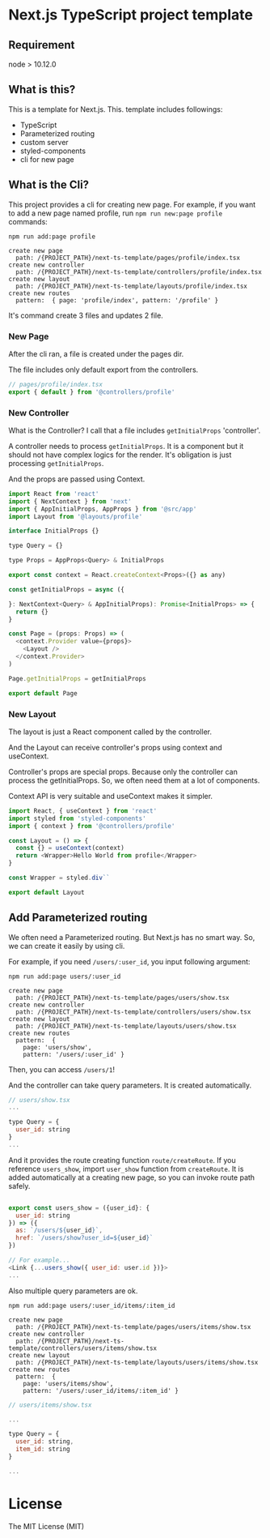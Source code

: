 # Next.js TypeScript project template

## Requirement

node > 10.12.0

## What is this?

This is a template for Next.js. This. template includes followings:

- TypeScript
- Parameterized routing
- custom server
- styled-components
- cli for new page

## What is the Cli?

This project provides a cli for creating new page. For example, if you want to add a new page named profile, run `npm run new:page profile` commands:

```shell
npm run add:page profile

create new page
  path: /{PROJECT_PATH}/next-ts-template/pages/profile/index.tsx
create new controller
  path: /{PROJECT_PATH}/next-ts-template/controllers/profile/index.tsx
create new layout
  path: /{PROJECT_PATH}/next-ts-template/layouts/profile/index.tsx
create new routes
  pattern:  { page: 'profile/index', pattern: '/profile' }
```

It's command create 3 files and updates 2 file.

### New Page

After the cli ran, a file is created under the pages dir.

The file includes only default export from the controllers.

```js
// pages/profile/index.tsx
export { default } from '@controllers/profile'

```

### New Controller

What is the Controller? I call that a file includes `getInitialProps`  'controller'.

A controller needs to process `getInitialProps`. It is a component but it should not have complex logics for the render. It's obligation is just processing `getInitialProps`.

And the props are passed using Context.

```js
import React from 'react'
import { NextContext } from 'next'
import { AppInitialProps, AppProps } from '@src/app'
import Layout from '@layouts/profile'

interface InitialProps {}

type Query = {}

type Props = AppProps<Query> & InitialProps

export const context = React.createContext<Props>({} as any)

const getInitialProps = async ({

}: NextContext<Query> & AppInitialProps): Promise<InitialProps> => {
  return {}
}

const Page = (props: Props) => (
  <context.Provider value={props}>
    <Layout />
  </context.Provider>
)

Page.getInitialProps = getInitialProps

export default Page
```

### New Layout

The layout is just a React component called by the controller.

And the Layout can receive controller's props using context and useContext.

Controller's props are special props. Because only the controller can process the getInitialProps. So, we often need them at a lot of components.

Context API is very suitable and useContext makes it simpler.

```js
import React, { useContext } from 'react'
import styled from 'styled-components'
import { context } from '@controllers/profile'

const Layout = () => {
  const {} = useContext(context)
  return <Wrapper>Hello World from profile</Wrapper>
}

const Wrapper = styled.div``

export default Layout
```

## Add Parameterized routing

We often need a Parameterized routing. But Next.js has no smart way. So, we can create it easily by using cli.

For example, if you need `/users/:user_id`, you input following argument:

```shell
npm run add:page users/:user_id

create new page
  path: /{PROJECT_PATH}/next-ts-template/pages/users/show.tsx
create new controller
  path: /{PROJECT_PATH}/next-ts-template/controllers/users/show.tsx
create new layout
  path: /{PROJECT_PATH}/next-ts-template/layouts/users/show.tsx
create new routes
  pattern:  {
    page: 'users/show',
    pattern: '/users/:user_id' }
```

Then, you can access `/users/1`!

And the controller can take query parameters. It is created automatically.

```js
// users/show.tsx
...

type Query = {
  user_id: string
}
...
```

And it provides the route creating function `route/createRoute`. If you reference `users_show`, import `user_show` function from `createRoute`. It is added automatically at a creating new page, so you can invoke route path safely.

```js

export const users_show = ({user_id}: {
  user_id: string
}) => ({
  as: `/users/${user_id}`,
  href: `/users/show?user_id=${user_id}`
})

// For example...
<Link {...users_show({ user_id: user.id })}>
...
```


Also multiple query parameters are ok.

```shell
npm run add:page users/:user_id/items/:item_id

create new page
  path: /{PROJECT_PATH}/next-ts-template/pages/users/items/show.tsx
create new controller
  path: /{PROJECT_PATH}/next-ts-template/controllers/users/items/show.tsx
create new layout
  path: /{PROJECT_PATH}/next-ts-template/layouts/users/items/show.tsx
create new routes
  pattern:  {
    page: 'users/items/show',
    pattern: '/users/:user_id/items/:item_id' }
```

```js
// users/items/show.tsx

...

type Query = {
  user_id: string,
  item_id: string
}

...

```

# License
The MIT License (MIT)
